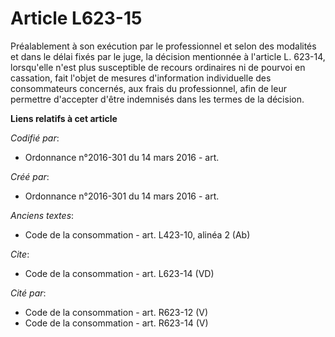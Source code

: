 # Article L623-15

Préalablement à son exécution par le professionnel et selon des modalités et dans le délai fixés par le juge, la décision
mentionnée à l'article L. 623-14, lorsqu'elle n'est plus susceptible de recours ordinaires ni de pourvoi en cassation, fait
l'objet de mesures d'information individuelle des consommateurs concernés, aux frais du professionnel, afin de leur permettre
d'accepter d'être indemnisés dans les termes de la décision.

**Liens relatifs à cet article**

_Codifié par_:

  - Ordonnance n°2016-301 du 14 mars 2016 - art.

_Créé par_:

  - Ordonnance n°2016-301 du 14 mars 2016 - art.

_Anciens textes_:

  - Code de la consommation - art. L423-10, alinéa 2 (Ab)

_Cite_:

  - Code de la consommation - art. L623-14 (VD)

_Cité par_:

  - Code de la consommation - art. R623-12 (V)
  - Code de la consommation - art. R623-14 (V)
